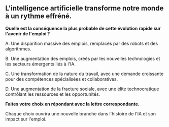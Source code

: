 ##  L'intelligence artificielle transforme notre monde à un rythme effréné.  

**Quelle est la conséquence la plus probable de cette évolution rapide sur l'avenir de l'emploi ?**

A.  Une disparition massive des emplois, remplacés par des robots et des algorithmes.

B.  Une augmentation des emplois, créés par les nouvelles technologies et les secteurs émergents liés à l'IA.

C.  Une transformation de la nature du travail, avec une demande croissante pour des compétences spécialisées et collaboratives.

D.  Une augmentation de la fracture sociale, avec une élite technocratique contrôlant les ressources et les opportunités.



**Faites votre choix en répondant avec la lettre correspondante.** 

Chaque choix ouvrira une nouvelle branche dans l'histoire de l'IA et son impact sur l'emploi. 
